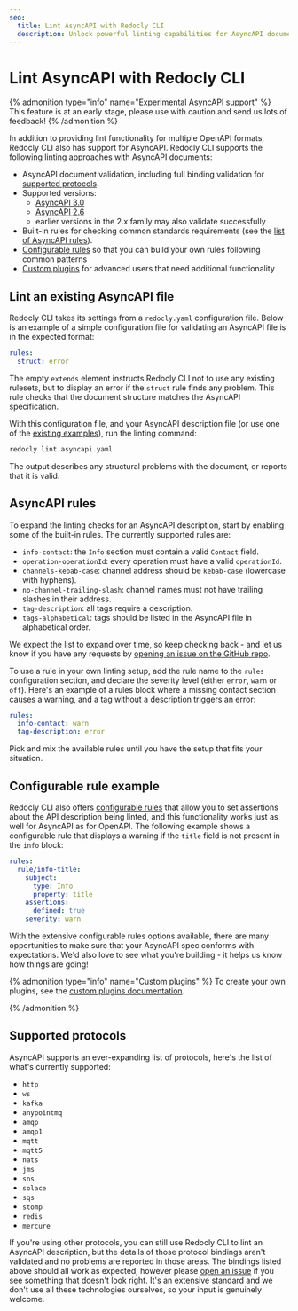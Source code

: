 ```yaml
---
seo:
  title: Lint AsyncAPI with Redocly CLI
  description: Unlock powerful linting capabilities for AsyncAPI documents. Use the Redocly CLI to enforce basic validation, configure rules, or even build custom plugins for AsyncAPI.
---
```


# Lint AsyncAPI with Redocly CLI

{% admonition type="info" name="Experimental AsyncAPI support" %}
This feature is at an early stage, please use with caution and send us lots of feedback!
{% /admonition %}

In addition to providing lint functionality for multiple OpenAPI formats, Redocly CLI also has support for AsyncAPI.
Redocly CLI supports the following linting approaches with AsyncAPI documents:

- AsyncAPI document validation, including full binding validation for [supported protocols](#supported-protocols).
- Supported versions:
  - [AsyncAPI 3.0](https://www.asyncapi.com/docs/reference/specification/v3.0.0)
  - [AsyncAPI 2.6](https://v2.asyncapi.com/docs/reference/specification/v2.6.0)
  - earlier versions in the 2.x family may also validate successfully
- Built-in rules for checking common standards requirements (see the [list of AsyncAPI rules](#asyncapi-rules)).
- [Configurable rules](../rules/configurable-rules.md) so that you can build your own rules following common patterns
- [Custom plugins](../custom-plugins/index.md) for advanced users that need additional functionality

## Lint an existing AsyncAPI file

Redocly CLI takes its settings from a `redocly.yaml` configuration file.
Below is an example of a simple configuration file for validating an AsyncAPI file is in the expected format:

```yaml
rules:
  struct: error
```

The empty `extends` element instructs Redocly CLI not to use any existing rulesets, but to display an error if the `struct` rule finds any problem.
This rule checks that the document structure matches the AsyncAPI specification.

With this configuration file, and your AsyncAPI description file (or use one of the [existing examples](https://github.com/asyncapi/spec/tree/master/examples)), run the linting command:

```sh
redocly lint asyncapi.yaml
```

The output describes any structural problems with the document, or reports that it is valid.

## AsyncAPI rules

To expand the linting checks for an AsyncAPI description, start by enabling some of the built-in rules.
The currently supported rules are:

- `info-contact`: the `Info` section must contain a valid `Contact` field.
- `operation-operationId`: every operation must have a valid `operationId`.
- `channels-kebab-case`: channel address should be `kebab-case` (lowercase with hyphens).
- `no-channel-trailing-slash`: channel names must not have trailing slashes in their address.
- `tag-description`: all tags require a description.
- `tags-alphabetical`: tags should be listed in the AsyncAPI file in alphabetical order.

We expect the list to expand over time, so keep checking back - and let us know if you have any requests by [opening an issue on the GitHub repo](https://github.com/Redocly/redocly-cli/issues).

To use a rule in your own linting setup, add the rule name to the `rules` configuration section, and declare the severity level (either `error`, `warn` or `off`).
Here's an example of a rules block where a missing contact section causes a warning, and a tag without a description triggers an error:

```yaml
rules:
  info-contact: warn
  tag-description: error
```

Pick and mix the available rules until you have the setup that fits your situation.

## Configurable rule example

Redocly CLI also offers [configurable rules](../rules/configurable-rules.md) that allow you to set assertions about the API description being linted, and this functionality works just as well for AsyncAPI as for OpenAPI.
The following example shows a configurable rule that displays a warning if the `title` field is not present in the `info` block:

```yaml
rules:
  rule/info-title:
    subject:
      type: Info
      property: title
    assertions:
      defined: true
    severity: warn
```

With the extensive configurable rules options available, there are many opportunities to make sure that your AsyncAPI spec conforms with expectations. We'd also love to see what you're building - it helps us know how things are going!

{% admonition type="info" name="Custom plugins" %}
To create your own plugins, see the [custom plugins documentation](../custom-plugins/index.md).

{% /admonition %}

## Supported protocols

AsyncAPI supports an ever-expanding list of protocols, here's the list of what's currently supported:

- `http`
- `ws`
- `kafka`
- `anypointmq`
- `amqp`
- `amqp1`
- `mqtt`
- `mqtt5`
- `nats`
- `jms`
- `sns`
- `solace`
- `sqs`
- `stomp`
- `redis`
- `mercure`

If you're using other protocols, you can still use Redocly CLI to lint an AsyncAPI description, but the details of those protocol bindings aren't validated and no problems are reported in those areas.
The bindings listed above should all work as expected, however please [open an issue](https://github.com/Redocly/redocly-cli/issues) if you see something that doesn't look right.
It's an extensive standard and we don't use all these technologies ourselves, so your input is genuinely welcome.
